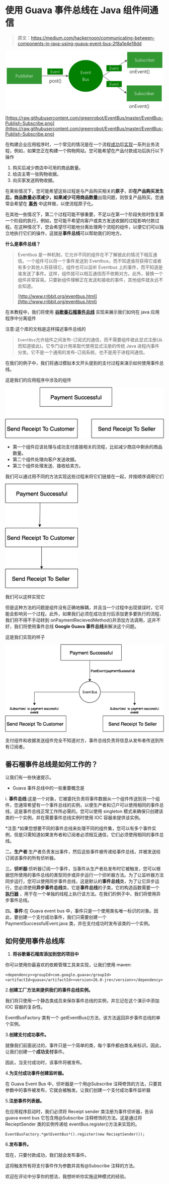 # 使用 Guava 事件总线在 Java 组件间通信

> 原文：<https://medium.com/hackernoon/communicating-between-components-in-java-using-guava-event-bus-2f8a1e4e18dd>

![](img/a242e3a81c7fa39248fcd173e87634b5.png)

[https://raw.githubusercontent.com/greenrobot/EventBus/master/EventBus-Publish-Subscribe.png](https://raw.githubusercontent.com/greenrobot/EventBus/master/EventBus-Publish-Subscribe.png)

在构建企业应用程序时，一个常见的情况是在一个流程[成功](https://hackernoon.com/tagged/successful)后[实现](https://hackernoon.com/tagged/implementing)一系列业务流程，例如，如果您正在构建一个购物网站，您可能希望在产品付款成功后执行以下操作

1.  购买后减少商店中可用的商品数量。
2.  给店主寄一张购物收据。
3.  向买家发送购物收据。

在某些情况下，您可能希望这些过程是与产品购买相关的**原子**，即**在产品购买发生后，商品数量必须减少，如果减少可用商品数量**出现问题，则恢复产品购买。您通常会希望在 [**事务**](https://en.wikipedia.org/wiki/Transaction_processing) 中这样做，以使流程原子化。

在其他一些情况下，第二个过程可能不够重要，不足以在第一个阶段失败时恢复第一个阶段的执行，例如，您可能不希望向客户或卖方发送收据的过程影响付款过程。在这种情况下，您会希望尽可能地分离处理两个流程的组件，以便它们可以独立地执行它们的操作，这就是**事件总线**可以帮助我们的地方。

**什么是事件总线？**

> Eventbus 是一种机制，它允许不同的组件在不了解彼此的情况下相互通信。一个组件可以将一个事件发送到 Eventbus，而不知道谁将获得它或者有多少其他人将获得它。组件也可以监听 Eventbus 上的事件，而不知道是谁发送了事件。这样，组件就可以相互通信而不依赖对方。此外，替换一个组件非常容易。只要新组件理解正在发送和接收的事件，其他组件就永远不会知道。
> 
> [http://www.rribbit.org/eventbus.html](http://www.rribbit.org/eventbus.html)

在本教程中，我们将使用 [**谷歌番石榴事件总线**](https://github.com/google/guava/wiki/EventBusExplained) 实现来展示我们如何在 java 应用程序中分离组件

注意:这个库的文档是这样描述事件总线的

> `EventBus`允许组件之间发布-订阅式的通信，而不需要组件彼此显式注册(从而知道彼此)。它专门设计用来取代使用显式注册的传统 Java 进程内事件分发。它不是一个通用的发布-订阅系统，也不是用于进程间通信。

在我们的例子中，我们将通过模拟本文开头提到的支付过程来演示如何使用事件总线。

这是我们的应用程序中涉及的组件

![](img/1fb0fe058dc8f7a27b4ff517c4826bc2.png)

*   第一个组件应该处理与成功支付直接相关的流程，比如减少商店中剩余的商品数量。
*   第二个组件处理向客户发送收据。
*   第三个组件处理发送、接收给卖方。

我们可以通过用不同的方法实现这些过程来将它们链接在一起，并按顺序调用它们

![](img/7fa7c8a0e14dc8c80c817722ccead84c.png)

我们可以这样实现它

但是这种方法的问题是组件没有正确地解耦，并且当一个过程中出现错误时，它可能会影响另一个过程。此外，如果我们必须在成功支付后添加更多要执行的流程，我们将不得不手动转到 onPaymentRecievedMethod()并添加方法调用，这并不好，我们将使用事件总线 **Google Guava 事件总线**来解决这个问题。

这是我们实现的样子

![](img/387e0d96db62f4f3bb53b719b4aa090f.png)

支付组件和收据发送组件完全不知道对方，事件总线负责将信息从发布者传送到所有订阅者。

## 番石榴事件总线是如何工作的？

让我们有一些快速提示。

*   Guava 事件总线中的一些重要概念是

i. **事件总线**:这是一个对象，它被委托负责将事件数据从一个组件传送到另一个组件，您通常希望有一个事件总线的实例，以便生产者和订户可以使用相同的事件总线，这是事件总线正常工作所必需的。您可以使用 singleton 模式来确保只创建该类的一个实例，并在需要事件总线实例时使用 IOC 容器来提供该实例。

*注意:*如果您想要不同的事件总线来处理不同的组件集，您可以有多个事件实例，但是只需知道如果发布者和订阅者必须相互通信，它们必须使用相同的事件总线。

二。**生产者**:生产者负责发出事件，然后这些事件被传递给事件总线，并被发送给订阅该事件的所有侦听器。

三。**侦听器**:侦听器订阅一个事件，当事件从生产者处发布时它被触发，您可以根据您所使用的事件总线的类型同步或异步运行一个侦听器方法。为了让监听器方法同步运行，您可以使用同步事件总线，这是默认的**事件总线**类，为了让它异步运行，您必须使用**异步事件总线**类，它是**事件总线**的子类，它的构造函数需要一个 [**执行器**](https://docs.oracle.com/javase/7/docs/api/java/util/concurrent/Executor.html) ，用于在一个单独的线程上执行该方法。在我们的例子中，我们将使用异步事件总线。

四。**事件**:在 Guava event bus 中，事件只是一个使用类名唯一标识的对象。因此，要创建一个支付成功事件，我们只需要创建一个 PaymentSuccessfulEvent.java 类，并在支付成功时发布该类的一个实例。

## **如何使用事件总线库**

1.  **将谷歌番石榴库添加到您的项目中**

你可以使用你最喜欢的依赖管理工具来实现，让我们使用 maven:

```
<dependency><groupId>com.google.guava</groupId><artifactId>guava</artifactId><version>26.0-jre</version></dependency>
```

2.**创建工厂方法来提供我们的事件总线实例。**

我们将只使用一个静态类成员来保存事件总线的实例，并忘记在这个演示中添加 IOC 容器的复杂性。

EventBusFactory 类有一个 getEventBus()方法，该方法返回异步事件总线的单个实例。

3.**创建支付成功事件。**

就像我们前面说过的，事件只是一个简单的类，每个事件都由类名来标识。因此，让我们创建一个**成功支付**事件。

因此，当支付成功时，该事件将被发布。

4.**为支付成功事件创建监听器。**

在 Guava Event Bus 中，侦听器是一个用@Subscribe 注释修饰的方法，只要其参数中的事件被发布，它就会被触发。让我们创建一个支付成功事件监听器

5.**注册事件列表器。**

在应用程序启动时，我们必须将 Receipt sender 类注册为事件侦听器，告诉 guava event bus 它包含用@Subscribe 注释修饰的方法。这是通过将 RecieptSender 类的实例传递给 eventBus.register()方法来实现的。

```
EventBusFactory.*getEventBus*().register(new RecieptSender());
```

6.**发布事件。**

现在，只要付款成功，我们就会发布事件。

这将触发所有将支付事件作为参数并具有@Subscribe 注释的方法。

欢迎在评论中分享你的想法，我想听听你实施这种模式的经验。